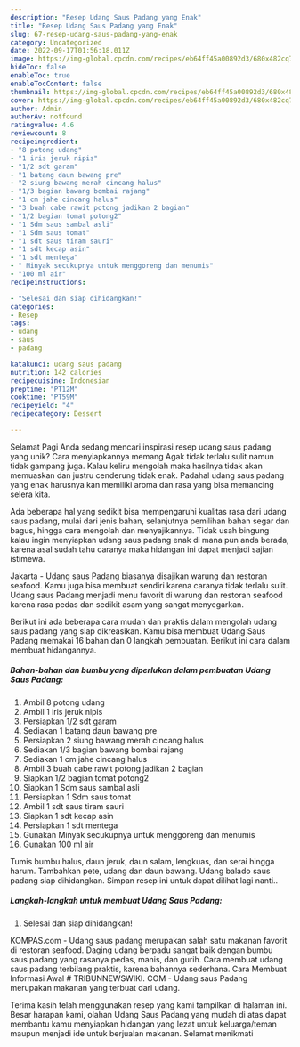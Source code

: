```yaml
---
description: "Resep Udang Saus Padang yang Enak"
title: "Resep Udang Saus Padang yang Enak"
slug: 67-resep-udang-saus-padang-yang-enak
category: Uncategorized
date: 2022-09-17T01:56:18.011Z
image: https://img-global.cpcdn.com/recipes/eb64ff45a00892d3/680x482cq70/udang-saus-padang-foto-resep-utama.jpg
hideToc: false
enableToc: true
enableTocContent: false
thumbnail: https://img-global.cpcdn.com/recipes/eb64ff45a00892d3/680x482cq70/udang-saus-padang-foto-resep-utama.jpg
cover: https://img-global.cpcdn.com/recipes/eb64ff45a00892d3/680x482cq70/udang-saus-padang-foto-resep-utama.jpg
author: Admin
authorAv: notfound
ratingvalue: 4.6
reviewcount: 8
recipeingredient:
- "8 potong udang"
- "1 iris jeruk nipis"
- "1/2 sdt garam"
- "1 batang daun bawang pre"
- "2 siung bawang merah cincang halus"
- "1/3 bagian bawang bombai rajang"
- "1 cm jahe cincang halus"
- "3 buah cabe rawit potong jadikan 2 bagian"
- "1/2 bagian tomat potong2"
- "1 Sdm saus sambal asli"
- "1 Sdm saus tomat"
- "1 sdt saus tiram sauri"
- "1 sdt kecap asin"
- "1 sdt mentega"
- " Minyak secukupnya untuk menggoreng dan menumis"
- "100 ml air"
recipeinstructions:

- "Selesai dan siap dihidangkan!"
categories:
- Resep
tags:
- udang
- saus
- padang

katakunci: udang saus padang 
nutrition: 142 calories
recipecuisine: Indonesian
preptime: "PT12M"
cooktime: "PT59M"
recipeyield: "4"
recipecategory: Dessert

---
```



Selamat Pagi Anda sedang mencari inspirasi resep udang saus padang yang unik? Cara menyiapkannya memang Agak tidak terlalu sulit namun tidak gampang juga. Kalau keliru mengolah maka hasilnya tidak akan memuaskan dan justru cenderung tidak enak. Padahal udang saus padang yang enak harusnya kan memiliki aroma dan rasa yang bisa memancing selera kita.


Ada beberapa hal yang sedikit bisa mempengaruhi kualitas rasa dari udang saus padang, mulai dari jenis bahan, selanjutnya pemilihan bahan segar dan bagus, hingga cara mengolah dan menyajikannya. Tidak usah bingung kalau ingin menyiapkan udang saus padang enak di mana pun anda berada, karena asal sudah tahu caranya maka hidangan ini dapat menjadi sajian istimewa.

Jakarta - Udang saus Padang biasanya disajikan warung dan restoran seafood. Kamu juga bisa membuat sendiri karena caranya tidak terlalu sulit. Udang saus Padang menjadi menu favorit di warung dan restoran seafood karena rasa pedas dan sedikit asam yang sangat menyegarkan.


Berikut ini ada beberapa cara mudah dan praktis dalam mengolah udang saus padang yang siap dikreasikan. Kamu bisa membuat Udang Saus Padang memakai 16 bahan dan 0 langkah pembuatan. Berikut ini cara dalam membuat hidangannya.

<!--inarticleads1-->

##### Bahan-bahan dan bumbu yang diperlukan dalam pembuatan Udang Saus Padang:

1. Ambil 8 potong udang
1. Ambil 1 iris jeruk nipis
1. Persiapkan 1/2 sdt garam
1. Sediakan 1 batang daun bawang pre
1. Persiapkan 2 siung bawang merah cincang halus
1. Sediakan 1/3 bagian bawang bombai rajang
1. Sediakan 1 cm jahe cincang halus
1. Ambil 3 buah cabe rawit potong jadikan 2 bagian
1. Siapkan 1/2 bagian tomat potong2
1. Siapkan 1 Sdm saus sambal asli
1. Persiapkan 1 Sdm saus tomat
1. Ambil 1 sdt saus tiram sauri
1. Siapkan 1 sdt kecap asin
1. Persiapkan 1 sdt mentega
1. Gunakan  Minyak secukupnya untuk menggoreng dan menumis
1. Gunakan 100 ml air


Tumis bumbu halus, daun jeruk, daun salam, lengkuas, dan serai hingga harum. Tambahkan pete, udang dan daun bawang. Udang balado saus padang siap dihidangkan. Simpan resep ini untuk dapat dilihat lagi nanti.. 

<!--inarticleads2-->

##### Langkah-langkah untuk membuat Udang Saus Padang:


1. Selesai dan siap dihidangkan!

KOMPAS.com - Udang saus padang merupakan salah satu makanan favorit di restoran seafood. Daging udang berpadu sangat baik dengan bumbu saus padang yang rasanya pedas, manis, dan gurih. Cara membuat udang saus padang terbilang praktis, karena bahannya sederhana. Cara Membuat Informasi Awal # TRIBUNNEWSWIKI. COM - Udang saus Padang merupakan makanan yang terbuat dari udang. 

Terima kasih telah menggunakan resep yang kami tampilkan di halaman ini. Besar harapan kami, olahan Udang Saus Padang yang mudah di atas dapat membantu kamu menyiapkan hidangan yang lezat untuk keluarga/teman maupun menjadi ide untuk berjualan makanan. Selamat menikmati
